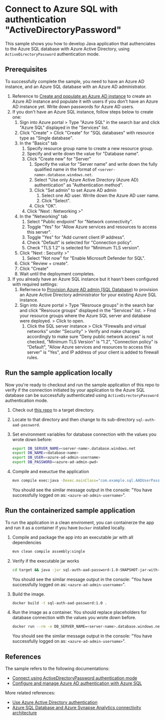 # Connect to Azure SQL with authentication "ActiveDirectoryPassword"

This sample shows you how to develop Java application that authenciates to the Azure SQL database with Azure Active Directory, using `ActiveDirectoryPassword` authentication mode.

## Prerequisites

To successfully complete the sample, you need to have an Azure AD instance, and an Azure SQL database with an Azure AD administrator.

1. Reference to [Create and populate an Azure AD instance](https://docs.microsoft.com/azure/azure-sql/database/authentication-aad-configure?tabs=azure-powershell#create-and-populate-an-azure-ad-instance) to create an Azure AD instance and populate it with users if you don't have an Azure AD instance yet. Write down passwords for Azure AD users.
1. If you don't have an Azure SQL instance, follow steps below to create one:
   1. Sign into Azure portal > Type "Azure SQL" in the search bar and click "Azure SQL" displayed in the "Services" list.
   1. Click "Create" > Click "Create" for "SQL databases" with resource type as "Single database".
   1. In the "Basics" tab
      1. Specify resource group name to create a new resource group.
      1. Specify and write down the value for "Database name".
      1. Click "Create new" for "Server"
         1. Specify the value for "Server name" and write down the fully qualified name in the format of `<server-name>.database.windows.net`.
         1. Select "Use only Azure Active Directory (Azure AD) authentication" as "Authentication method".
         1. Click "Set admin" to set Azure AD admin
            1. Select one AD user. Wrrite down the Azure AD user name.
            1. Click "Select".
         1. Click "OK".
       1. Click "Next : Networking >"
     1. In the "Networking" tab
        1. Select "Public endpoint" for "Network connectivity".
        1. Toggle "Yes" for "Allow Azure services and resources to access this server".
        1. Toggle "Yes" for "Add current client IP address".
        1. Check "Default" is selected for "Connection policy".
        1. Check "TLS 1.2" is selected for "Minimum TLS version".
     1. Click "Next : Security >"
        1.  Select "Not now" for "Enable Microsoft Defender for SQL".
     1. Click "Review + create".
     1. Click "Create"
     1. Wait until the deployment completes.
1. If you already have an Azure SQL instance but it hasn't been configured with required settings:
   1. Refernece to [Provision Azure AD admin (SQL Database)](https://docs.microsoft.com/azure/azure-sql/database/authentication-aad-configure?tabs=azure-powershell#provision-azure-ad-admin-sql-database) to provision an Azure Active Directory administrator for your existing Azure SQL instance.
   1. Sign into Azure portal > Type "Resrouce groups" in the search bar and click "Resrouce groups" displayed in the "Services" list. > Find your resource groups where the Azure SQL server and database were deployed. > Click to open.
      1. Click the SQL server instance > Click "Firewalls and virtual networks" under "Security" > Verify and make changes accordingly to make sure "Deny public network access" is not checked, "Minimum TLS Version" is "1.2", "Connection policy" is "Default", "Allow Azure services and resources to access this server" is "Yes", and IP address of your client is added to firewall rules.

## Run the sample application locally

Now you're ready to checkout and run the sample application of this repo to verify if the connection initiated by your application to the Azure SQL database can be successfully authenticated using `ActiveDirectoryPassword` authentication mode.

1. Check out [this repo](https://github.com/majguo/java-on-azure-samples) to a target directory.
1. Locate to that directory and then change to its sub-directory `sql-auth-aad-password`.
1. Set environment variables for database connection with the values you wrote down before:

   ```bash
   export DB_SERVER_NAME=<server-name>.database.windows.net
   export DB_NAME=<database-name>
   export DB_USER=<azure-ad-admin-username>
   export DB_PASSWORD=<azure-ad-admin-pwd>
   ```
1. Compile and exeuctue the application

   ```bash
   mvn compile exec:java -Dexec.mainClass="com.example.sql.AADUserPassword"
   ```

   You should see the similar message output in the console: "You have successfully logged on as: `<azure-ad-admin-username>`".

## Run the containerized sample application

To run the application in a clean enviroment, you can containerze the app and run it as a container if you have `Docker` installed locally.

1. Compile and package the app into an executable jar with all dependencies
   
   ```bash
   mvn clean compile assembly:single
   ```

1. Verify if the executable jar works

   ```bash
   cd target && java -jar sql-auth-aad-password-1.0-SNAPSHOT-jar-with-dependencies.jar && cd ..
   ```

   You should see the similar message output in the console: "You have successfully logged on as: `<azure-ad-admin-username>`".

1. Build the image.

   ```bash
   docker build -t sql-auth-aad-password:1.0 .
   ```

1. Run the image as a container. You should replace placeholders for database connection with the values you wrote down before. 

   ```bash
   docker run --rm -e DB_SERVER_NAME=<server-name>.database.windows.net -e DB_NAME=<database-name>-e DB_USER=<azure-ad-admin-username> -e DB_PASSWORD=<azure-ad-admin-pwd> sql-auth-aad-password:1.0
   ```

   You should see the similar message output in the console: "You have successfully logged on as: `<azure-ad-admin-username>`".
## References

The sample refers to the following documentations:

* [Connect using ActiveDirectoryPassword authentication mode](https://docs.microsoft.com/sql/connect/jdbc/connecting-using-azure-active-directory-authentication?view=sql-server-ver15#connect-using-activedirectorypassword-authentication-mode)
* [Configure and manage Azure AD authentication with Azure SQL](https://docs.microsoft.com/azure/azure-sql/database/authentication-aad-configure?tabs=azure-powershell#create-contained-users-mapped-to-azure-ad-identities)


More related references:

* [Use Azure Active Directory authentication](https://docs.microsoft.com/azure/azure-sql/database/authentication-aad-overview)
* [Azure SQL Database and Azure Synapse Analytics connectivity architecture](https://docs.microsoft.com/azure/azure-sql/database/connectivity-architecture)
